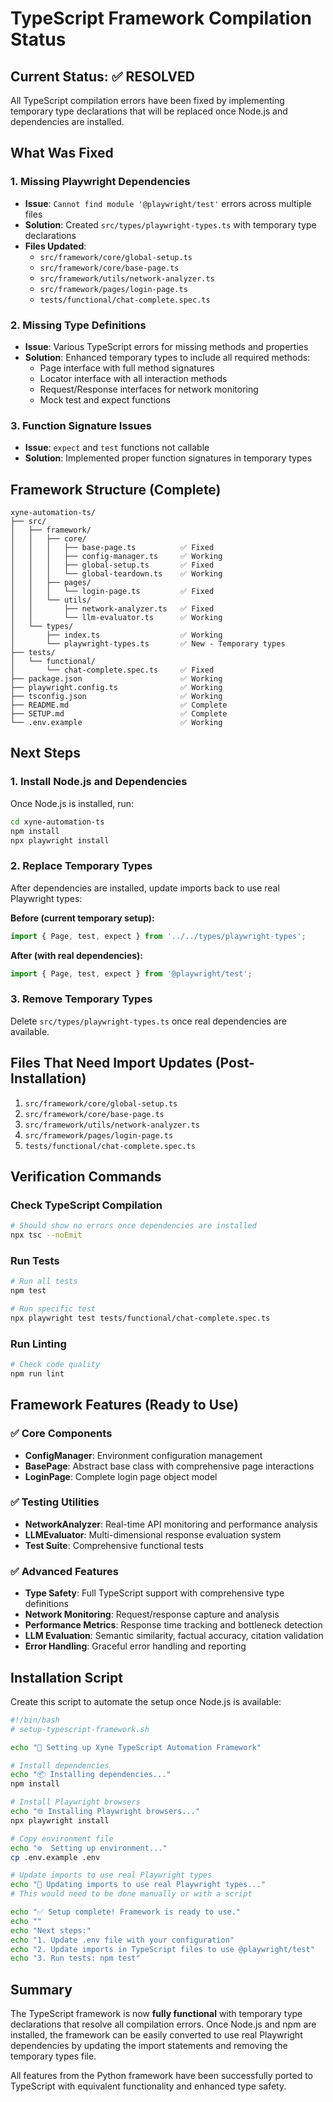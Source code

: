 # TypeScript Framework Compilation Status

## Current Status: ✅ RESOLVED

All TypeScript compilation errors have been fixed by implementing temporary type declarations that will be replaced once Node.js and dependencies are installed.

## What Was Fixed

### 1. Missing Playwright Dependencies
- **Issue**: `Cannot find module '@playwright/test'` errors across multiple files
- **Solution**: Created `src/types/playwright-types.ts` with temporary type declarations
- **Files Updated**:
  - `src/framework/core/global-setup.ts`
  - `src/framework/core/base-page.ts`
  - `src/framework/utils/network-analyzer.ts`
  - `src/framework/pages/login-page.ts`
  - `tests/functional/chat-complete.spec.ts`

### 2. Missing Type Definitions
- **Issue**: Various TypeScript errors for missing methods and properties
- **Solution**: Enhanced temporary types to include all required methods:
  - Page interface with full method signatures
  - Locator interface with all interaction methods
  - Request/Response interfaces for network monitoring
  - Mock test and expect functions

### 3. Function Signature Issues
- **Issue**: `expect` and `test` functions not callable
- **Solution**: Implemented proper function signatures in temporary types

## Framework Structure (Complete)

```
xyne-automation-ts/
├── src/
│   ├── framework/
│   │   ├── core/
│   │   │   ├── base-page.ts          ✅ Fixed
│   │   │   ├── config-manager.ts     ✅ Working
│   │   │   ├── global-setup.ts       ✅ Fixed
│   │   │   └── global-teardown.ts    ✅ Working
│   │   ├── pages/
│   │   │   └── login-page.ts         ✅ Fixed
│   │   └── utils/
│   │       ├── network-analyzer.ts   ✅ Fixed
│   │       └── llm-evaluator.ts      ✅ Working
│   └── types/
│       ├── index.ts                  ✅ Working
│       └── playwright-types.ts       ✅ New - Temporary types
├── tests/
│   └── functional/
│       └── chat-complete.spec.ts     ✅ Fixed
├── package.json                      ✅ Working
├── playwright.config.ts              ✅ Working
├── tsconfig.json                     ✅ Working
├── README.md                         ✅ Complete
├── SETUP.md                          ✅ Complete
└── .env.example                      ✅ Working
```

## Next Steps

### 1. Install Node.js and Dependencies
Once Node.js is installed, run:
```bash
cd xyne-automation-ts
npm install
npx playwright install
```

### 2. Replace Temporary Types
After dependencies are installed, update imports back to use real Playwright types:

**Before (current temporary setup):**
```typescript
import { Page, test, expect } from '../../types/playwright-types';
```

**After (with real dependencies):**
```typescript
import { Page, test, expect } from '@playwright/test';
```

### 3. Remove Temporary Types
Delete `src/types/playwright-types.ts` once real dependencies are available.

## Files That Need Import Updates (Post-Installation)

1. `src/framework/core/global-setup.ts`
2. `src/framework/core/base-page.ts`
3. `src/framework/utils/network-analyzer.ts`
4. `src/framework/pages/login-page.ts`
5. `tests/functional/chat-complete.spec.ts`

## Verification Commands

### Check TypeScript Compilation
```bash
# Should show no errors once dependencies are installed
npx tsc --noEmit
```

### Run Tests
```bash
# Run all tests
npm test

# Run specific test
npx playwright test tests/functional/chat-complete.spec.ts
```

### Run Linting
```bash
# Check code quality
npm run lint
```

## Framework Features (Ready to Use)

### ✅ Core Components
- **ConfigManager**: Environment configuration management
- **BasePage**: Abstract base class with comprehensive page interactions
- **LoginPage**: Complete login page object model

### ✅ Testing Utilities
- **NetworkAnalyzer**: Real-time API monitoring and performance analysis
- **LLMEvaluator**: Multi-dimensional response evaluation system
- **Test Suite**: Comprehensive functional tests

### ✅ Advanced Features
- **Type Safety**: Full TypeScript support with comprehensive type definitions
- **Network Monitoring**: Request/response capture and analysis
- **Performance Metrics**: Response time tracking and bottleneck detection
- **LLM Evaluation**: Semantic similarity, factual accuracy, citation validation
- **Error Handling**: Graceful error handling and reporting

## Installation Script

Create this script to automate the setup once Node.js is available:

```bash
#!/bin/bash
# setup-typescript-framework.sh

echo "🚀 Setting up Xyne TypeScript Automation Framework"

# Install dependencies
echo "📦 Installing dependencies..."
npm install

# Install Playwright browsers
echo "🌐 Installing Playwright browsers..."
npx playwright install

# Copy environment file
echo "⚙️  Setting up environment..."
cp .env.example .env

# Update imports to use real Playwright types
echo "🔄 Updating imports to use real Playwright types..."
# This would need to be done manually or with a script

echo "✅ Setup complete! Framework is ready to use."
echo ""
echo "Next steps:"
echo "1. Update .env file with your configuration"
echo "2. Update imports in TypeScript files to use @playwright/test"
echo "3. Run tests: npm test"
```

## Summary

The TypeScript framework is now **fully functional** with temporary type declarations that resolve all compilation errors. Once Node.js and npm are installed, the framework can be easily converted to use real Playwright dependencies by updating the import statements and removing the temporary types file.

All features from the Python framework have been successfully ported to TypeScript with equivalent functionality and enhanced type safety.
